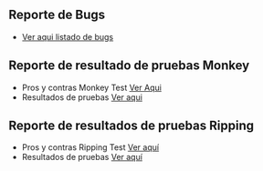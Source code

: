 ## Reporte de Bugs
- [Ver aqui listado de bugs](https://github.com/wcuadrosuniandes/MISO-PRUEBAS-AUTOMATIZADAS/issues)

## Reporte de resultado de pruebas Monkey
- Pros y contras Monkey Test [Ver Aqui](https://github.com/wcuadrosuniandes/MISO-PRUEBAS-AUTOMATIZADAS/wiki/MonkeyVentajas)
- Resultados de pruebas [Ver aqui](https://github.com/wcuadrosuniandes/MISO-PRUEBAS-AUTOMATIZADAS/wiki/MonkeyResultados)

## Reporte de resultados de pruebas Ripping

- Pros y contras Ripping Test [Ver aquí](https://github.com/wcuadrosuniandes/MISO-PRUEBAS-AUTOMATIZADAS/wiki/RippingVentajas)
- Resultados de pruebas [Ver aquí](https://github.com/wcuadrosuniandes/MISO-PRUEBAS-AUTOMATIZADAS/wiki/RippingResultados)
